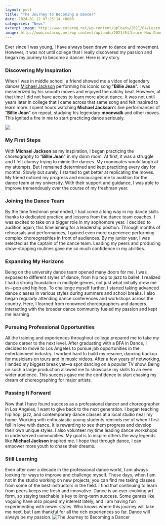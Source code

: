 ```yaml
---
layout: post
title: "The Journey to Becoming a Dancer"
date: 2024-01-12 07:25:14 +0000
categories: "News"
excerpt_image: http://www.cutarug.net/wp-content/uploads/2021/04/Learn-How-Dance-Become-Better-Dancer.png
image: http://www.cutarug.net/wp-content/uploads/2021/04/Learn-How-Dance-Become-Better-Dancer.png
---
```


Ever since I was young, I have always been drawn to dance and movement. However, it was not until college that I really discovered my passion and began my journey to become a dancer. Here is my story.
### Discovering My Inspiration
When I was in middle school, a friend showed me a video of legendary dancer [Michael Jackson](https://yt.io.vn/collection/adolph) performing his iconic song "**Billie Jean**". I was mesmerized by his smooth moves and enjoyed the catchy beat. However, at that time I did not have access to learn more about dance. It was not until years later in college that I came across that same song and felt inspired to learn more. I spent hours watching **Michael Jackson**'s live performances of "**Billie Jean**" on repeat, studying his legendary **moonwalk** and other moves. This ignited a fire in me to start practicing dance seriously.

![](https://i.ytimg.com/vi/sY1AxQBxXCE/maxresdefault.jpg)
### My First Steps
With **Michael Jackson** as my inspiration, I began practicing the choreography to "**Billie Jean**" in my dorm room. At first, it was a struggle and I felt clumsy trying to mimic the dances. My roommates would laugh at my attempts. But I remained determined and kept practicing every day for months. Slowly but surely, I started to get better at replicating the moves. My friend noticed my progress and encouraged me to audition for the dance team at my university. With their support and guidance, I was able to improve tremendously over the course of my freshman year.
### Joining the Dance Team  
By the time freshman year ended, I had come a long way in my dance skills thanks to dedicated practice and lessons from the dance team coaches. I was excited to take on a bigger role in my sophomore year. I decided to audition again, this time aiming for a leadership position. Through months of rehearsals and performances, I gained even more experience performing complex choreographies in front of audiences. By my junior year, I was selected as the captain of the dance team. Leading my peers and producing show-stopping routines gave me so much confidence in my abilities.
### Expanding My Horizons
Being on the university dance team opened many doors for me. I was exposed to different styles of dance, from hip hop to jazz to ballet. I realized I had a strong foundation in multiple genres, not just what initially drew me in—pop and hip hop. To challenge myself further, I started taking advanced dance classes in various styles during summers and school breaks. I also began regularly attending dance conferences and workshops across the country. Here, I learned from renowned choreographers and dancers. Interacting with the broader dance community fueled my passion and kept me learning.
### Pursuing Professional Opportunities
All the training and experiences throughout college prepared me to take my dance career to the next level. After graduating with a BFA in Dance, I decided to move to Los Angeles to pursue job opportunities in the entertainment industry. I worked hard to build my resume, dancing backup for musicians on tours and in music videos. After a few years of networking, I landed my biggest break yet—a spot dancing on a popular TV show. Being on such a large production allowed me to showcase my skills to an even wider audience. This success gave me the confidence to start chasing my dream of choreographing for major artists.
### Passing It Forward 
Now that I have found success as a professional dancer and choreographer in Los Angeles, I want to give back to the next generation. I began teaching hip hop, jazz, and contemporary dance classes at a local studio near my home. Working with enthusiastic young students reminds me of when I first fell in love with dance. It is rewarding to see them progress and develop their own unique styles. I also volunteer my time leading dance workshops in underserved communities. My goal is to inspire others the way legends like **Michael Jackson** inspired me. I hope that through dance, I can empower more youth to chase their dreams.
### Still Learning
Even after over a decade in the professional dance world, I am always looking for ways to improve and challenge myself. These days, when I am not in the studio working on new projects, you can find me taking classes from some of the best instructors in the field. I find that continuing to learn from peers keeps me fresh and innovative. Dance is an ever-evolving art form, so staying teachable is key to long-term success. Some genres like voguing have also piqued my interest lately, and I am having fun experimenting with newer styles. Who knows where this journey will take me next, but I am thankful for all the rich experiences so far. Dance will always be my passion.
![The Journey to Becoming a Dancer](http://www.cutarug.net/wp-content/uploads/2021/04/Learn-How-Dance-Become-Better-Dancer.png)